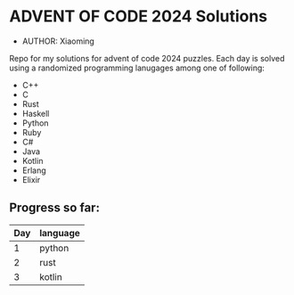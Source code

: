 ADVENT OF CODE 2024 Solutions
=========
* AUTHOR: Xiaoming

Repo for my solutions for advent of code 2024 puzzles.
Each day is solved using a randomized programming lanugages among one of following:
* C++
* C
* Rust
* Haskell
* Python
* Ruby
* C#
* Java
* Kotlin
* Erlang
* Elixir

## Progress so far:
| Day | language |
| ---- | -------- |
| 1    | python   |
| 2    | rust     |
| 3    | kotlin   |
